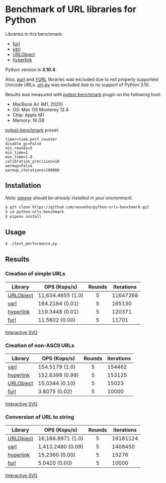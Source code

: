 # Benchmark of URL libraries for Python

Libraries in this benchmark:

* [furl]
* [yarl]
* [URLObject]
* [hyperlink]

Python version is **3.10.4**.

Also, [purl] and [YURL] libraries was excluded due to not properly 
supported Unicode URLs. [url-py] was excluded due to no support of Python 3.10.

Results was measured with [pytest-benchmark] plugin on the following host:

* MacBook Air (M1, 2020)
* OS: Mac OS Monterey 12.4
* Chip: Apple M1
* Memory: 16 GB

[pytest-benchmark] preset:

```
timer=time.perf_counter
disable_gc=False
min_rounds=5
min_time=1
max_time=1.0
calibration_precision=10
warmup=False
warmup_iterations=100000
```

## Installation

*Note: [pipenv] should be already installed in your environment.*

```bash
$ git clone https://github.com/vovanbo/python-urls-benchmark.git
$ cd python-urls-benchmark
$ pipenv install
```

## Usage

```bash
$ ./test_performance.py
```

## Results

### Creation of simple URLs

| Library     | OPS (Kops/s)      | Rounds | Iterations |
|-------------|-------------------|:------:|------------|
| [URLObject] | 11,634.4655 (1.0) |    5   | 11647268   |
| [yarl]      | 164.2184 (0.01)   |    5   | 165130     |
| [hyperlink] | 119.3448 (0.01)   |    5   | 120371     |
| [furl]      | 11.5602 (0.00)    |    5   | 11701      |

[Interactive SVG](https://vovanbo.github.io/python-urls-benchmark/benchmark-Creation_of_simple_URL.svg)

### Creation of non-ASCII URLs

| Library     | OPS (Kops/s)    | Rounds | Iterations |
|-------------|-----------------|:------:|------------|
| [yarl]      | 154.5179 (1.0)  |    5   | 154462     |
| [hyperlink] | 152.6398 (0.99) |    5   | 153125     |
| [URLObject] | 15.0344 (0.10)  |    5   | 15023      |
| [furl]      | 3.8075 (0.02)   |    5   | 10000      |

[Interactive SVG](https://vovanbo.github.io/python-urls-benchmark/benchmark-Creation_of_non-ASCII_URL.svg)

### Conversion of URL to string

| Library     | OPS (Kops/s)      | Rounds | Iterations |
|-------------|-------------------|:------:|------------|
| [URLObject] | 16,166.8971 (1.0) |    5   | 16181124   |
| [yarl]      | 1,413.2480 (0.09) |    5   | 1408450    |
| [hyperlink] | 15.2360 (0.00)    |    5   | 15276      |
| [furl]      | 5.0420 (0.00)     |    5   | 10000      |

[Interactive SVG](https://vovanbo.github.io/python-urls-benchmark/benchmark-Conversion_of_URL_to_string.svg)

[furl]: https://github.com/gruns/furl
[yarl]: https://github.com/aio-libs/yarl
[URLObject]: https://github.com/zacharyvoase/urlobject
[url-py]: https://github.com/seomoz/url-py
[purl]: https://github.com/codeinthehole/purl
[pytest-benchmark]: http://pytest-benchmark.readthedocs.io/en/stable/index.html
[pipenv]: https://docs.pipenv.org
[hyperlink]: https://github.com/python-hyper/hyperlink
[YURL]: https://github.com/homm/yurl